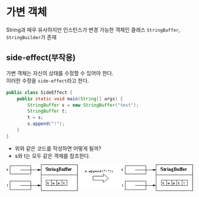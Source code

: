# 가변 객체

String과 매우 유사하지만 인스턴스가 변경 가능한 객체인 클래스 `StringBuffer`, `StringBuilder`가 존재

## side-effect(부작용)
가변 객체는 자신의 상태를 수정할 수 있어야 한다.  
이러한 수정을 `side-effect`라고 한다.
```java
public class SideEffect {
    public static void main(String[] args) {
        StringBuffer s = new StringBuffer("test");
        StringBuffer t;
        t = s;
        s.append("!");
    }
}
```
- 위와 같은 코드를 작성하면 어떻게 될까?
- s와 t는 모두 같은 객체를 참조한다.

![side-effect.png](../images/side-effect.png)
